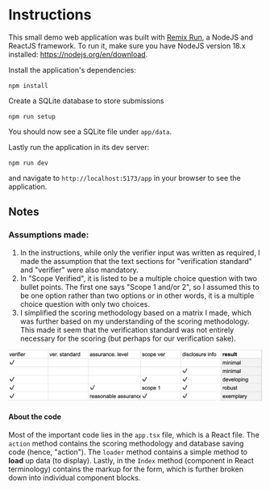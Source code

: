 # Instructions

This small demo web application was built with [Remix Run](https://remix.run/docs), a NodeJS and ReactJS framework. To run it, make sure you have NodeJS version 18.x installed: https://nodejs.org/en/download.

Install the application's dependencies: 

```shellscript
npm install
```

Create a SQLite database to store submissions
```shellscript
npm run setup
```

You should now see a SQLite file under `app/data`.

Lastly run the application in its dev server: 

```shellscript
npm run dev
```

and navigate to `http://localhost:5173/app` in your browser to see the application.

## Notes

### Assumptions made: 

1. In the instructions, while only the verifier input was written as required, I made the assumption that the text sections for "verification standard" and "verifier" were also mandatory.
2. In "Scope Verified", it is listed to be a multiple choice question with two bullet points. The first one says "Scope 1 and/or 2", so I assumed this to be one option rather than two options or in other words, it is a multiple choice question with only two choices.
3. I simplified the scoring methodology based on a matrix I made, which was further based on my understanding of the scoring methodology. This made it seem that the verification standard was not entirely necessary for the scoring (but perhaps for our verification sake).

![](scoring_matrix.png)

#### About the code

Most of the important code lies in the `app.tsx` file, which is a React file. The `action` method contains the scoring methodology and database saving code (hence, "action"). The `loader` method contains a simple method to **load** up data (to display). Lastly, in the `Index` method (component in React terminology) contains the markup for the form, which is further broken down into individual component blocks.
